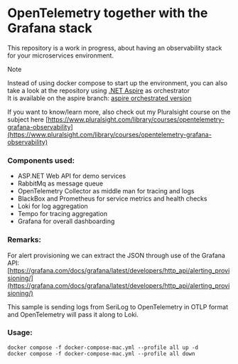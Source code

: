 # OpenTelemetry together with the Grafana stack

This repository is a work in progress, about having an observability stack for your microservices environment.

> [!NOTE]
> Instead of using docker compose to start up the environment, you can also take a look at the repository using [.NET Aspire](https://github.com/dotnet/aspire) as orchestrator  
> It is available on the aspire branch: [aspire orchestrated version](/../aspire)

If you want to know/learn more, also check out my Pluralsight course on the subject here [https://www.pluralsight.com/library/courses/opentelemetry-grafana-observability](https://www.pluralsight.com/library/courses/opentelemetry-grafana-observability)

### Components used:

- ASP.NET Web API for demo services
- RabbitMq as message queue
- OpenTelemetry Collector as middle man for tracing and logs
- BlackBox and Prometheus for service metrics and health checks
- Loki for log aggregation
- Tempo for tracing aggregation
- Grafana for overall dashboarding

### Remarks:

For alert provisioning we can extract the JSON through use of the Grafana API: [https://grafana.com/docs/grafana/latest/developers/http_api/alerting_provisioning/](https://grafana.com/docs/grafana/latest/developers/http_api/alerting_provisioning/)

This sample is sending logs from SeriLog to OpenTelemetry in OTLP format and OpenTelemetry will pass it along to Loki.

### Usage:

```
docker compose -f docker-compose-mac.yml --profile all up -d
docker compose -f docker-compose-mac.yml --profile all down
```
